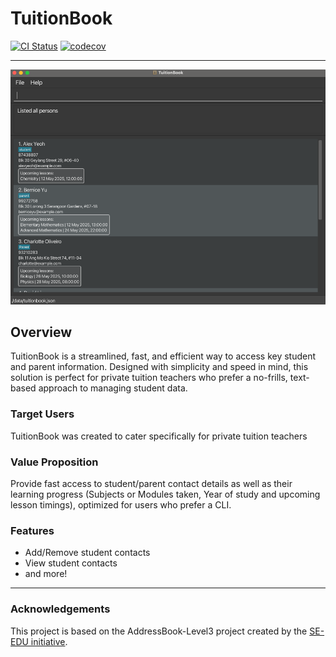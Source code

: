 # TuitionBook

[![CI Status](https://github.com/AY2425S2-CS2103-F10-3/tp/workflows/Java%20CI/badge.svg)](https://github.com/AY2425S2-CS2103-F10-3/tp/actions) [![codecov](https://codecov.io/gh/AY2425S2-CS2103-F10-3/tp/graph/badge.svg?token=5UXVTSYO28)](https://codecov.io/gh/AY2425S2-CS2103-F10-3/tp)

---

![Ui](docs/images/Ui.png)

## Overview

TuitionBook is a streamlined, fast, and efficient way to access key student and parent information.
Designed with simplicity and speed in mind, this solution is perfect for private tuition teachers who prefer a
no-frills, text-based approach to managing student data.

### Target Users

TuitionBook was created to cater specifically for private tuition teachers

### Value Proposition

Provide fast access to student/parent contact details as well as their learning progress (Subjects or Modules taken,
Year of study and upcoming lesson timings), optimized for users who prefer a CLI.

### Features

- Add/Remove student contacts
- View student contacts
- and more!

---

### Acknowledgements

This project is based on the AddressBook-Level3 project created by the [SE-EDU initiative](https://se-education.org).
